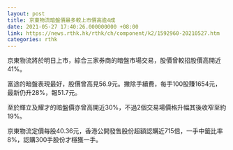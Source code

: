 ```yaml
---
layout: post
title: 京東物流暗盤價最多較上市價高逾4成
date: 2021-05-27 17:40:26.000000000 +08:00
link: https://news.rthk.hk/rthk/ch/component/k2/1592960-20210527.htm
categories: rthk
---
```


京東物流將於明日上市，綜合三家券商的暗盤市場交易，股價曾較招股價高開近41%。

富途的暗盤表現最好，股價曾高見56.9元。撇除手續費，每手100股賺1654元，最新仍升28%，報51.7元。

至於輝立及耀才的暗盤價亦曾高開近30%，不過2個交易場價格升幅其後收窄至約19%。

京東物流定價每股40.36元，香港公開發售股份超額認購近715倍，一手中籤比率8%，認購300手股份才穩獲一手。
